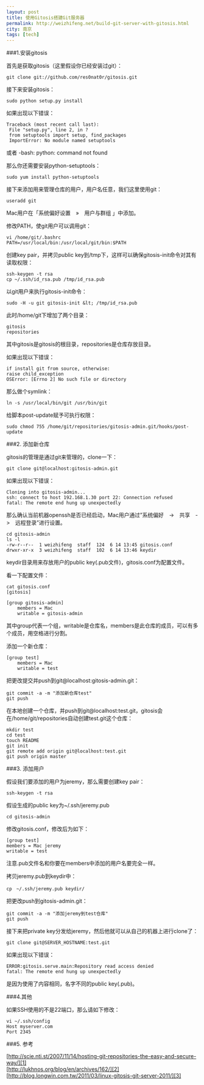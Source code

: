 ```yaml
---
layout: post
title: 使用Gitosis搭建Git服务器
permalink: http://weizhifeng.net/build-git-server-with-gitosis.html
city: 南京
tags: [tech]
---
```


###1.安装gitosis

首先是获取gitosis（这里假设你已经安装过git）：

	git clone git://github.com/res0nat0r/gitosis.git

接下来安装gitosis：

	sudo python setup.py install

如果出现以下错误：

	Traceback (most recent call last):
	 File "setup.py", line 2, in ?
	 from setuptools import setup, find_packages
	 ImportError: No module named setuptools
	 
或者
	-bash: python: command not found

那么你还需要安装python-setuptools：

	sudo yum install python-setuptools

接下来添加用来管理仓库的用户，用户名任意，我们这里使用git：

	useradd git

Mac用户在「系统偏好设置　»　用户与群组 」中添加。

修改PATH，使git用户可以调用git：

	vi /home/git/.bashrc
	PATH=/usr/local/bin:/usr/local/git/bin:$PATH

创建key pair，并拷贝public key到/tmp下，这样可以确保gitosis-init命令对其有读取权限：

	ssh-keygen -t rsa
	cp ~/.ssh/id_rsa.pub /tmp/id_rsa.pub

以git用户来执行gitosis-init命令：
	
	sudo -H -u git gitosis-init &lt; /tmp/id_rsa.pub

此时/home/git下增加了两个目录：

	gitosis
	repositories

其中gitosis是gitosis的根目录，repositories是仓库存放目录。

如果出现以下错误：

	if install git from source, otherwise:
	raise child_exception
	OSError: [Errno 2] No such file or directory

那么做个symlink：
	
	ln -s /usr/local/bin/git /usr/bin/git

给脚本post-update赋予可执行权限：

	sudo chmod 755 /home/git/repositories/gitosis-admin.git/hooks/post-update

###2. 添加新仓库

gitosis的管理是通过git来管理的，clone一下：
	
	git clone git@localhost:gitosis-admin.git

如果出现以下错误：

	Cloning into gitosis-admin...
	ssh: connect to host 192.168.1.30 port 22: Connection refused
	fatal: The remote end hung up unexpectedly 

那么确认当前机器openssh是否已经启动，Mac用户通过&#8221;系统偏好　-&gt;　共享　-&gt;　远程登录&#8221;进行设置。

	cd gitosis-admin
	ls -l
	-rw-r--r--  1 weizhifeng  staff  124  6 14 13:45 gitosis.conf
	drwxr-xr-x  3 weizhifeng  staff  102  6 14 13:46 keydir

keydir目录用来存放用户的public key(.pub文件)，gitosis.conf为配置文件。

看一下配置文件：

	cat gitosis.conf
	[gitosis]
	
	[group gitosis-admin]
		members = Mac
		writable = gitosis-admin


其中group代表一个组，writable是仓库名，members是此仓库的成员，可以有多个成员，用空格进行分割。

添加一个新仓库：

	[group test]
		members = Mac
		writable = test

把更改提交并push到git@localhost:gitosis-admin.git：

	git commit -a -m "添加新仓库test"
	git push


在本地创建一个仓库，并push到git@localhost:test.git，gitosis会在/home/git/repositories自动创建test.git这个仓库：

	mkdir test
	cd test 
	touch README
	git init
	git remote add origin git@localhost:test.git
	git push origin master


###3. 添加用户

假设我们要添加的用户为jeremy，那么需要创建key pair：

	ssh-keygen -t rsa

假设生成的public key为~/.ssh/jeremy.pub

	cd gitosis-admin

修改gitosis.conf，修改后为如下：

	[group test]
	members = Mac jeremy
	writable = test

注意.pub文件名和你要在members中添加的用户名要完全一样。

拷贝jeremy.pub到keydir中：

	cp　~/.ssh/jeremy.pub keydir/

把更改push到gitosis-admin.git：

	git commit -a -m "添加jeremy到test仓库"
	git push


接下来把private key分发给jeremy，然后他就可以从自己的机器上进行clone了：

	git clone git@SERVER_HOSTNAME:test.git

如果出现以下错误：

	ERROR:gitosis.serve.main:Repository read access denied
	fatal: The remote end hung up unexpectedly

是因为使用了内容相同，名字不同的public key(.pub)。

###4.其他

如果SSH使用的不是22端口，那么请如下修改：

	vi ~/.ssh/config
	Host myserver.com
	Port 2345      

###5. 参考

[http://scie.nti.st/2007/11/14/hosting-git-repositories-the-easy-and-secure-way/][1]    
[http://lukhnos.org/blog/en/archives/162/][2]   
[http://blog.longwin.com.tw/2011/03/linux-gitosis-git-server-2011/][3]


[1]: http://scie.nti.st/2007/11/14/hosting-git-repositories-the-easy-and-secure-way/"
[2]: http://lukhnos.org/blog/en/archives/162/
[3]: http://blog.longwin.com.tw/2011/03/linux-gitosis-git-server-2011/

